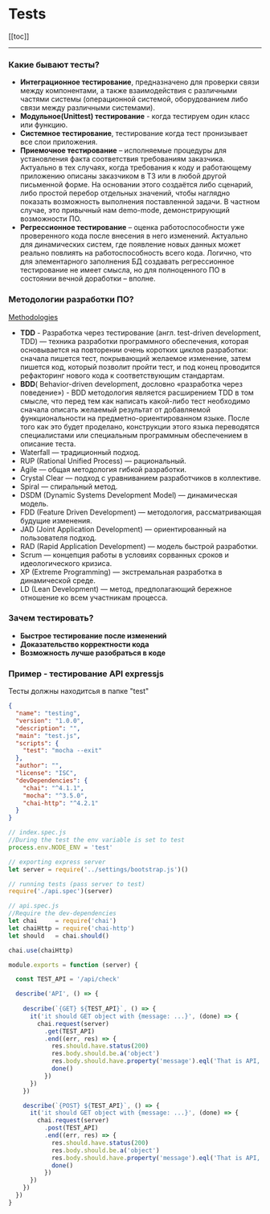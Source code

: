 # Tests

[[toc]]

--- 

### Какие бывают тесты?
* **Интеграционное тестирование**, предназначено для проверки связи между компонентами, а также взаимодействия с различными частями системы (операционной системой, оборудованием либо связи между различными системами).
* **Модульное(Unittest) тестирование** - когда тестируем один класс или функцию. 
* **Системное тестирование**, тестирование когда тест пронизывает все слои приложения.
* **Приемочное тестирование** – исполняемые процедуры для установления факта соответствия требованиям заказчика. Актуально в тех случаях, когда требования к коду и работающему приложению описаны заказчиком в ТЗ или в любой другой письменной форме. На основании этого создаётся либо сценарий, либо простой перебор отдельных значений, чтобы наглядно показать возможность выполнения поставленной задачи. В частном случае, это привычный нам demo-mode, демонстрирующий возможности ПО.
* **Регрессионное тестирование** – оценка работоспособности уже проверенного кода после внесения в него изменений. Актуально для динамических систем, где появление новых данных может реально повлиять на работоспособность всего кода. Логично, что для элементарного заполнения БД создавать регрессионное тестирование не имеет смысла, но для полноценного ПО в состоянии вечной доработки – вполне.


### Методологии разработки ПО?

[Methodologies](https://geekbrains.ru/posts/methodologies)

* **TDD** - Разработка через тестирование (англ. test-driven development, TDD) — техника разработки программного обеспечения, которая основывается
 на повторении очень коротких циклов разработки: сначала пишется тест, покрывающий желаемое изменение, затем пишется код, который позволит пройти тест,
  и под конец проводится рефакторинг нового кода к соответствующим стандартам.
* **BDD**( Behavior-driven development, дословно «разработка через поведение») - BDD методология является расширением TDD в том смысле, 
что перед тем как написать какой-либо тест необходимо сначала описать желаемый результат
от добавляемой функциональности на предметно-ориентированном языке. 
После того как это будет проделано, конструкции этого языка переводятся специалистами или 
специальным программным обеспечением в описание теста. 
* Waterfall — традиционный подход.
* RUP (Rational Unified Process) — рациональный.
* Agile — общая методология гибкой разработки.
* Crystal Clear — подход с уравниванием разработчиков в коллективе.
* Spiral — спиральный метод.
* DSDM (Dynamic Systems Development Model) — динамическая модель.
* FDD (Feature Driven Development) — методология, рассматривающая будущие изменения.
* JAD (Joint Application Development) — ориентированный на пользователя подход.
* RAD (Rapid Application Development) — модель быстрой разработки.
* Scrum — концепция работы в условиях сорванных сроков и идеологического кризиса.
* XP (Extreme Programming) — экстремальная разработка в динамической среде.
* LD (Lean Development) — метод, предполагающий бережное отношение ко всем участникам процесса.




### Зачем тестировать?
* **Быстрое тестирование после изменений** 
* **Доказательство корректности кода**
* **Возможность лучше разобраться в коде**

### Пример - тестирование API expressjs
Тесты должны находитсья в папке "test"

```json
{
  "name": "testing",
  "version": "1.0.0",
  "description": "",
  "main": "test.js",
  "scripts": {
    "test": "mocha --exit"
  },
  "author": "",
  "license": "ISC",
  "devDependencies": {
    "chai": "^4.1.1",
    "mocha": "^3.5.0",
    "chai-http": "^4.2.1"
  }
}
```

```js
// index.spec.js
//During the test the env variable is set to test
process.env.NODE_ENV = 'test'

// exporting express server
let server = require('../settings/bootstrap.js')()

// running tests (pass server to test)
require('./api.spec')(server)
```

```js
// api.spec.js
//Require the dev-dependencies
let chai     = require('chai')
let chaiHttp = require('chai-http')
let should   = chai.should()

chai.use(chaiHttp)

module.exports = function (server) {

  const TEST_API = '/api/check'

  describe('API', () => {
  
    describe(`{GET} ${TEST_API}`, () => {
      it('it should GET object with {message: ...}', (done) => {
        chai.request(server)
          .get(TEST_API)
          .end((err, res) => {
            res.should.have.status(200)
            res.body.should.be.a('object')
            res.body.should.have.property('message').eql('That is API, Hello from Bully')
            done()
          })
      })
    })

    describe(`{POST} ${TEST_API}`, () => {
      it('it should GET object with {message: ...}', (done) => {
        chai.request(server)
          .post(TEST_API)
          .end((err, res) => {
            res.should.have.status(200)
            res.body.should.be.a('object')
            res.body.should.have.property('message').eql('That is API, Hello from Bully')
            done()
          })
      })
    })
  })
}
```
